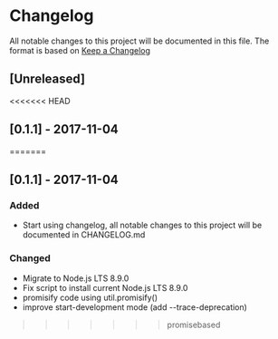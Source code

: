 # Changelog
All notable changes to this project will be documented in this file.
The format is based on [Keep a Changelog](http://keepachangelog.com/en/1.0.0/)

## [Unreleased]

<<<<<<< HEAD
## [0.1.1] - 2017-11-04
=======
## [0.1.1] - 2017-11-04
### Added
- Start using changelog, all notable changes to this project will be documented in CHANGELOG.md

### Changed
- Migrate to Node.js LTS 8.9.0
- Fix script to install current Node.js LTS 8.9.0
- promisify code using util.promisify()
- improve start-development mode (add --trace-deprecation)
>>>>>>> promisebased
